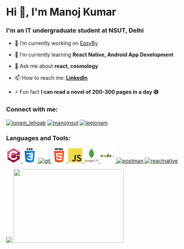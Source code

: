 <!-- ### Hi, I'm Manoj Kumar 👋


- 🎓 I'm an IT undergraduate student at **NSUT, Delhi**.
- 🌱 I’m **currently learning** Data Structures and Algorithms.
- 💬 **Ask me about**: Reactjs or any tech related stuff.
- 📫 **How to reach me**: [LinkedIn](https://www.linkedin.com/in/manojnsut/), [Twitter](https://twitter.com/jonam_lehgab)                    
- ⚡ **Fun fact**: I can read a novel of 300 pages in a day or two.
- 😄 **Pronouns**: He/His

<p float="left">
  <img src="https://github-readme-stats.vercel.app/api?username=manojnsut&&show_icons=false&count_private=true&include_all_commits=true" />
  <img src="https://github-readme-stats.vercel.app/api/top-langs/?username=manojnsut" width="300" height="200"/>
</p>
 -->
 
 <h1 >Hi 👋, I'm Manoj Kumar</h1>
<h3 >I'm an IT undergraduate student at NSUT, Delhi</h3>

<!-- <p align="left"> <img src="https://komarev.com/ghpvc/?username=manojnsut&label=Profile%20views&color=0e75b6&style=flat" alt="manojnsut" /> </p> -->

<!-- <p align="left"> <a href="https://twitter.com/jonam_lehgab" target="blank"><img src="https://img.shields.io/twitter/follow/jonam_lehgab?logo=twitter&style=for-the-badge" alt="jonam_lehgab" /></a> </p> -->

- 🔭 I’m currently working on [EasyBy](https://github.com/rohit672/EasyBuy)

- 🌱 I’m currently learning **React Native, Android App Development**

- 💬 Ask me about **react, cosmology**

- 📫 How to reach me: **[LinkedIn](https://www.linkedin.com/in/manojnsut/)**

- ⚡ Fun fact **I can read a novel of 200-300 pages in a day 😅**

<h3 align="left">Connect with me:</h3>
<p align="left">
<a href="https://twitter.com/jonam_lehgab" target="blank"><img align="center" src="https://raw.githubusercontent.com/rahuldkjain/github-profile-readme-generator/master/src/images/icons/Social/twitter.svg" alt="jonam_lehgab" height="30" width="40" /></a>
<a href="https://linkedin.com/in/manojnsut" target="blank"><img align="center" src="https://raw.githubusercontent.com/rahuldkjain/github-profile-readme-generator/master/src/images/icons/Social/linked-in-alt.svg" alt="manojnsut" height="30" width="40" /></a>
<a href="https://instagram.com/leejonam" target="blank"><img align="center" src="https://raw.githubusercontent.com/rahuldkjain/github-profile-readme-generator/master/src/images/icons/Social/instagram.svg" alt="leejonam" height="30" width="40" /></a>
</p>

<h3 align="left">Languages and Tools:</h3>
<p align="left"> <a href="https://www.w3schools.com/cpp/" target="_blank" rel="noreferrer"> <img src="https://raw.githubusercontent.com/devicons/devicon/master/icons/cplusplus/cplusplus-original.svg" alt="cplusplus" width="40" height="40"/> </a> <a href="https://www.w3schools.com/css/" target="_blank" rel="noreferrer"> <img src="https://raw.githubusercontent.com/devicons/devicon/master/icons/css3/css3-original-wordmark.svg" alt="css3" width="40" height="40"/> </a>  <a href="https://git-scm.com/" target="_blank" rel="noreferrer"> <img src="https://www.vectorlogo.zone/logos/git-scm/git-scm-icon.svg" alt="git" width="40" height="40"/> </a> <a href="https://www.w3.org/html/" target="_blank" rel="noreferrer"> <img src="https://raw.githubusercontent.com/devicons/devicon/master/icons/html5/html5-original-wordmark.svg" alt="html5" width="40" height="40"/> </a> <a href="https://developer.mozilla.org/en-US/docs/Web/JavaScript" target="_blank" rel="noreferrer"> <img src="https://raw.githubusercontent.com/devicons/devicon/master/icons/javascript/javascript-original.svg" alt="javascript" width="40" height="40"/> </a> <a href="https://www.mongodb.com/" target="_blank" rel="noreferrer"> <img src="https://raw.githubusercontent.com/devicons/devicon/master/icons/mongodb/mongodb-original-wordmark.svg" alt="mongodb" width="40" height="40"/> </a> <a href="https://nodejs.org" target="_blank" rel="noreferrer"> <img src="https://raw.githubusercontent.com/devicons/devicon/master/icons/nodejs/nodejs-original-wordmark.svg" alt="nodejs" width="40" height="40"/> </a> <a href="https://postman.com" target="_blank" rel="noreferrer"> <img src="https://www.vectorlogo.zone/logos/getpostman/getpostman-icon.svg" alt="postman" width="40" height="40"/> </a> <a href="https://reactnative.dev/" target="_blank" rel="noreferrer"> <img src="https://reactnative.dev/img/header_logo.svg" alt="reactnative" width="40" height="40"/> </a> </p>

<!-- <p>&nbsp;<img align="center" src="https://github-readme-stats.vercel.app/api?username=manojnsut&show_icons=true&locale=en" alt="manojnsut" /></p> -->
<p float="left">
  <img src="https://github-readme-stats.vercel.app/api?username=manojnsut&&show_icons=false&count_private=true&include_all_commits=true" />
  <img src="https://github-readme-stats.vercel.app/api/top-langs/?username=manojnsut" width="300" height="200"/>
</p>

